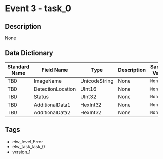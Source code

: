 # Event 3 - task_0

## Description
None

## Data Dictionary
|Standard Name|Field Name|Type|Description|Sample Value|
|---|---|---|---|---|
|TBD|ImageName|UnicodeString|None|`None`|
|TBD|DetectionLocation|UInt16|None|`None`|
|TBD|Status|UInt32|None|`None`|
|TBD|AdditionalData1|HexInt32|None|`None`|
|TBD|AdditionalData2|HexInt32|None|`None`|

## Tags
* etw_level_Error
* etw_task_task_0
* version_1